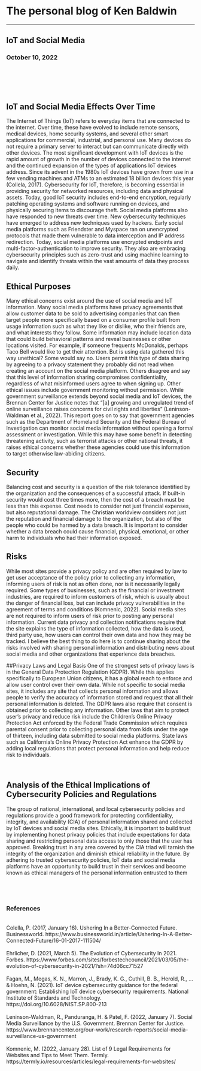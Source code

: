 # The personal blog of Ken Baldwin
---
## IoT and Social Media
### October 10, 2022
<br/><br/>
---

## IoT and Social Media Effects Over Time
The Internet of Things (IoT) refers to everyday items that are connected to the internet. Over time, these have evolved to include remote sensors, medical devices, home security systems, and several other smart applications for commercial, industrial, and personal use. Many devices do not require a primary server to interact but can communicate directly with other devices. The most significant development with IoT devices is the rapid amount of growth in the number of devices connected to the internet and the continued expansion of the types of applications IoT devices address. Since its advent in the 1980s IoT devices have grown from use in a few vending machines and ATMs to an estimated 18 billion devices this year (Collela, 2017). Cybersecurity for IoT, therefore, is becoming essential in providing security for networked resources, including data and physical assets. Today, good IoT security includes end-to-end encryption, regularly patching operating systems and software running on devices, and physically securing items to discourage theft.
Social media platforms also have responded to new threats over time. New cybersecurity techniques have emerged to address new techniques used by hackers. Early social media platforms such as Friendster and Myspace ran on unencrypted protocols that made them vulnerable to data interception and IP address redirection. Today, social media platforms use encrypted endpoints and multi-factor-authentication to improve security. They also are embracing cybersecurity principles such as zero-trust and using machine learning to navigate and identify threats within the vast amounts of data they process daily. 


## Ethical Purposes

Many ethical concerns exist around the use of social media and IoT information. Many social media platforms have privacy agreements that allow customer data to be sold to advertising companies that can then target people more specifically based on a consumer profile built from usage information such as what they like or dislike, who their friends are, and what interests they follow. Some information may include location data that could build behavioral patterns and reveal businesses or other locations visited. For example, if someone frequents McDonalds, perhaps Taco Bell would like to get their attention.
But is using data gathered this way unethical? Some would say no. Users permit this type of data sharing by agreeing to a privacy statement they probably did not read when creating an account on the social media platform. Others disagree and say that this level of information sharing compromises confidentiality, regardless of what misinformed users agree to when signing up. Other ethical issues include government monitoring without permission. While government surveillance extends beyond social media and IoT devices, the Brennan Center for Justice notes that “[a] growing and unregulated trend of online surveillance raises concerns for civil rights and liberties” (Leninson-Waldman et al., 2022). This report goes on to say that government agencies such as the Department of Homeland Security and the Federal Bureau of Investigation can monitor social media information without opening a formal assessment or investigation. While this may have some benefit in detecting threatening activity, such as terrorist attacks or other national threats, it raises ethical concerns whether these agencies could use this information to target otherwise law-abiding citizens. 



## Security
Balancing cost and security is a question of the risk tolerance identified by the organization and the consequences of a successful attack. If built-in security would cost three times more, then the cost of a breach must be less than this expense. Cost needs to consider not just financial expenses, but also reputational damage. The Christian worldview considers not just the reputation and financial damage to the organization, but also of the people who could be harmed by a data breach. It is important to consider whether a data breach could cause financial, physical, emotional, or other harm to individuals who had their information exposed. 


## Risks
While most sites provide a privacy policy and are often required by law to get user acceptance of the policy prior to collecting any information, informing users of risk is not as often done, nor is it necessarily legally required. Some types of businesses, such as the financial or investment industries, are required to inform customers of risk, which is usually about the danger of financial loss, but can include privacy vulnerabilities in the agreement of terms and conditions (Komnenic, 2022).
Social media sites are not required to inform users of risk prior to posting any personal information. Current data privacy and collection notifications require that the site explains the type of information collected, how the data is used, third party use, how users can control their own data and how they may be tracked. I believe the best thing to do here is to continue sharing about the risks involved with sharing personal information and distributing news about social media and other organizations that experience data breaches.
	 
##Privacy Laws and Legal Basis
One of the strongest sets of privacy laws is in the General Data Protection Regulation (GDPR). While this applies specifically to European Union citizens, it has a global reach to enforce and allow user control over their own data. While not specific to social media sites, it includes any site that collects personal information and allows people to verify the accuracy of information stored and request that all their personal information is deleted. The GDPR laws also require that consent is obtained prior to collecting any information.
Other laws that aim to protect user’s privacy and reduce risk include the Children’s Online Privacy Protection Act enforced by the Federal Trade Commission which requires parental consent prior to collecting personal data from kids under the age of thirteen, including data submitted to social media platforms. State laws such as California’s Online Privacy Protection Act enhance the GDPR by adding local regulations that protect personal information and help reduce risk to individuals. 

 
## Analysis of the Ethical Implications of Cybersecurity Policies and Regulations
The group of national, international, and local cybersecurity policies and regulations provide a good framework for protecting confidentiality, integrity, and availability (CIA) of personal information shared and collected by IoT devices and social media sites. Ethically, it is important to build trust by implementing honest privacy policies that include expectations for data sharing and restricting personal data access to only those that the user has approved. Breaking trust in any area covered by the CIA triad will tarnish the integrity of the organization and diminish ethical reliability in the future. 
By adhering to trusted cybersecurity policies, IoT data and social media platforms have an opportunity to build trust in their services and become known as ethical managers of the personal information entrusted to them



 
---
### References
<br/>
Colella, P. (2017, January 16). Ushering In a Better-Connected Future. Businessworld. https://www.businessworld.in/article/Ushering-In-A-Better-Connected-Future/16-01-2017-111504/
<br/><br/>
Ehrlicher, D. (2021, March 5). The Evolution of Cybersecurity In 2021. Forbes. https://www.forbes.com/sites/forbestechcouncil/2021/03/05/the-evolution-of-cybersecurity-in-2021/?sh=74d06cc71527
<br/><br/>Fagan, M., Megas, K. N., Marron, J., Brady, K. G., Cuthill, B. B., Herold, R., ... & Hoehn, N. (2021). IoT device cybersecurity guidance for the federal government: Establishing IoT device cybersecurity requirements. National Institute of Standards and Technology. https://doi.org/10.6028/NIST.SP.800-213
<br/><br/>Leninson-Waldman, R., Panduranga, H. & Patel, F. (2022, January 7). Social Media Surveillance by the U.S. Government. Brennan Center for Justice. https://www.brennancenter.org/our-work/research-reports/social-media-surveillance-us-government
<br/><br/>Komnenic, M. (2022, January 28). List of 9 Legal Requirements for Websites and Tips to Meet Them. Termly. https://termly.io/resources/articles/legal-requirements-for-websites/




